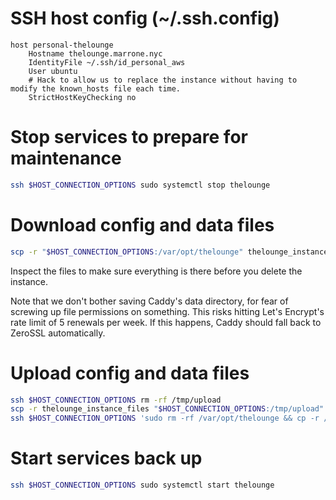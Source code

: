 # SSH host config (~/.ssh.config)

```
host personal-thelounge
	Hostname thelounge.marrone.nyc
	IdentityFile ~/.ssh/id_personal_aws
	User ubuntu
	# Hack to allow us to replace the instance without having to modify the known_hosts file each time.
	StrictHostKeyChecking no
```


# Stop services to prepare for maintenance

```bash
ssh $HOST_CONNECTION_OPTIONS sudo systemctl stop thelounge
```


# Download config and data files

```bash
scp -r "$HOST_CONNECTION_OPTIONS:/var/opt/thelounge" thelounge_instance_files
```

Inspect the files to make sure everything is there before you delete the instance.

Note that we don't bother saving Caddy's data directory, for fear of screwing up file permissions on something.
This risks hitting Let's Encrypt's rate limit of 5 renewals per week.
If this happens, Caddy should fall back to ZeroSSL automatically.


# Upload config and data files


```bash
ssh $HOST_CONNECTION_OPTIONS rm -rf /tmp/upload
scp -r thelounge_instance_files "$HOST_CONNECTION_OPTIONS:/tmp/upload"
ssh $HOST_CONNECTION_OPTIONS 'sudo rm -rf /var/opt/thelounge && cp -r /tmp/upload /var/opt/thelounge'
```


# Start services back up

```bash
ssh $HOST_CONNECTION_OPTIONS sudo systemctl start thelounge
```
